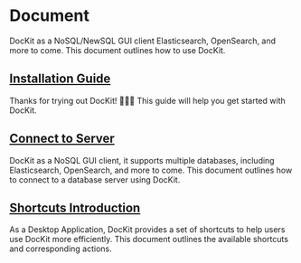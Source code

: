 # Document
DocKit as a NoSQL/NewSQL GUI client Elasticsearch, OpenSearch, and more to come. This document outlines how to use DocKit.
## [Installation Guide](/docs/installation.md)
Thanks for trying out DocKit! :rocket::rocket::rocket: This guide will help you get started with DocKit.

## [Connect to Server](/docs/connect-to-server.md)
DocKit as a NoSQL GUI client, it supports multiple databases, including Elasticsearch, OpenSearch, and more to come. This document outlines how to connect to a database server using DocKit.

## [Shortcuts Introduction](/docs/shortcut.md)
As a Desktop Application, DocKit provides a set of shortcuts to help users use DocKit more efficiently. This document outlines the available shortcuts and corresponding actions.

